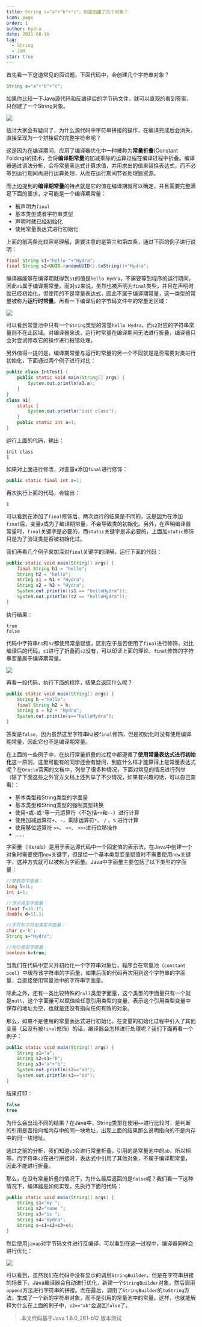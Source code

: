 ```yaml
---
title: String s="a"+"b"+"c"，到底创建了几个对象？
icon: page
order: 1
author: Hydra
date: 2021-08-16
tag:
  - String
  - JVM
star: true
---
```




<!-- more -->

首先看一下这道常见的面试题，下面代码中，会创建几个字符串对象？

```java
String s="a"+"b"+"c";
```

如果你比较一下Java源代码和反编译后的字节码文件，就可以直观的看到答案，只创建了一个String对象。

![](https://gitee.com/trunks2008/picture/raw/master/2021-8-12/1628736584649-1.png)

估计大家会有疑问了，为什么源代码中字符串拼接的操作，在编译完成后会消失，直接呈现为一个拼接后的完整字符串呢？

这是因为在编译期间，应用了编译器优化中一种被称为**常量折叠**(Constant Folding)的技术，会将**编译期常量**的加减乘除的运算过程在编译过程中折叠。编译器通过语法分析，会将常量表达式计算求值，并用求出的值来替换表达式，而不必等到运行期间再进行运算处理，从而在运行期间节省处理器资源。

而上边提到的**编译期常量**的特点就是它的值在编译期就可以确定，并且需要完整满足下面的要求，才可能是一个编译期常量：

- 被声明为`final`
- 基本类型或者字符串类型
- 声明时就已经初始化
- 使用常量表达式进行初始化

上面的前两条比较容易理解，需要注意的是第三和第四条，通过下面的例子进行说明：

```java
final String s1="hello "+"Hydra";
final String s2=UUID.randomUUID().toString()+"Hydra";
```

编译器能够在编译期就得到`s1`的值是`hello Hydra`，不需要等到程序的运行期间，因此`s1`属于编译期常量。而对`s2`来说，虽然也被声明为`final`类型，并且在声明时就已经初始化，但使用的不是常量表达式，因此不属于编译期常量，这一类型的常量被称为**运行时常量**。再看一下编译后的字节码文件中的常量池区域：

![](https://gitee.com/trunks2008/picture/raw/master/2021-8-15/1628995844434-3constant.png)

可以看到常量池中只有一个`String`类型的常量`hello Hydra`，而`s2`对应的字符串常量则不在此区域。对编译器来说，运行时常量在编译期间无法进行折叠，编译器只会对尝试修改它的操作进行报错处理。

另外值得一提的是，编译期常量与运行时常量的另一个不同就是是否需要对类进行初始化，下面通过两个例子进行对比：

```java
public class IntTest1 {
    public static void main(String[] args) {
        System.out.println(a1.a);
    }
}
class a1{
    static {
        System.out.println("init class");
    }
    public static int a=1;
}
```

运行上面的代码，输出：

```shell
init class
1
```

如果对上面进行修改，对变量`a`添加`final`进行修饰：

```java
public static final int a=1;
```

再次执行上面的代码，会输出：

```shell
1
```

可以看到在添加了`final`修饰后，两次运行的结果是不同的，这是因为在添加`final`后，变量`a`成为了编译期常量，不会导致类的初始化。另外，在声明编译器常量时，`final`关键字是必要的，而`static`关键字是非必要的，上面加`static`修饰只是为了验证类是否被初始化过。

我们再看几个例子来加深对`final`关键字的理解，运行下面的代码：

```java
public static void main(String[] args) {
    final String h1 = "hello";
    String h2 = "hello";
    String s1 = h1 + "Hydra";
    String s2 = h2 + "Hydra";
    System.out.println((s1 == "helloHydra"));
    System.out.println((s2 == "helloHydra"));
}
```

执行结果：

```shell
true
false
```

代码中字符串`h1`和`h2`都使用常量赋值，区别在于是否使用了`final`进行修饰，对比编译后的代码，`s1`进行了折叠而`s2`没有，可以印证上面的理论，`final`修饰的字符串变量属于编译期常量。

![](https://gitee.com/trunks2008/picture/raw/master/2021-8-15/1629032304846-4final.png)

再看一段代码，执行下面的程序，结果会返回什么呢？

```java
public static void main(String[] args) {
    String h ="hello";
    final String h2 = h;
    String s = h2 + "Hydra";
    System.out.println(s=="helloHydra");
}
```

答案是`false`，因为虽然这里字符串`h2`被`final`修饰，但是初始化时没有使用编译期常量，因此它也不是编译期常量。

在上面的一些例子中，在执行常量折叠的过程中都遵循了**使用常量表达式进行初始化**这一原则，这里可能有的同学还会有疑问，到底什么样才能算得上是常量表达式呢？在`Oracle`官网的文档中，列举了很多种情况，下面对常见的情况进行列举（除了下面这些之外官方文档上还列举了不少情况，如果有兴趣的话，可以自己查看）：

- 基本类型和String类型的字面量
- 基本类型和String类型的强制类型转换
- 使用`+`或`-`或`!`等一元运算符（不包括`++`和`--`）进行计算
- 使用加减运算符`+`、`-`，乘除运算符`*`、 `/` 、`%` 进行计算
- 使用移位运算符 `>>`、 `<<`、 `>>>`进行位移操作
- ……

字面量（literals）是用于表达源代码中一个固定值的表示法，在Java中创建一个对象时需要使用`new`关键字，但是给一个基本类型变量赋值时不需要使用`new`关键字，这种方式就可以被称为字面量。Java中字面量主要包括了以下类型的字面量：

```java
//整数型字面量：
long l=1L;
int i=1;

//浮点类型字面量：
float f=11.1f;
double d=11.1;

//字符和字符串类型字面量：
char c='h';
String s="Hydra";

//布尔类型字面量：
boolean b=true;
```

当我们在代码中定义并初始化一个字符串对象后，程序会在常量池（`constant pool`）中缓存该字符串的字面量，如果后面的代码再次用到这个字符串的字面量，会直接使用常量池中的字符串字面量。

除此之外，还有一类比较特殊的`null`类型字面量，这个类型的字面量只有一个就是`null`，这个字面量可以赋值给任意引用类型的变量，表示这个引用类型变量中保存的地址为空，也就是还没有指向任何有效的对象。

那么，如果不是使用的常量表达式进行初始化，在变量的初始化过程中引入了其他变量（且没有被`final`修饰）的话，编译器会怎样进行处理呢？我们下面再看一个例子：

```java
public static void main(String[] args) {
    String s1="a";
    String s2=s1+"b";
    String s3="a"+"b";
    System.out.println(s2=="ab");
    System.out.println(s3=="ab");
}
```

结果打印：

```java
false
true
```

为什么会出现不同的结果？在Java中，String类型在使用`==`进行比较时，是判断的引用是否指向堆内存中的同一块地址，出现上面的结果那么说明指向的不是内存中的同一块地址。

通过之前的分析，我们知道`s3`会进行常量折叠，引用的是常量池中的`ab`，所以相等。而字符串`s2`在进行拼接时，表达式中引用了其他对象，不属于编译期常量，因此不能进行折叠。

那么，在没有常量折叠的情况下，为什么最后返回的是`false`呢？我们看一下这种情况下，编译器是如何实现，先执行下面的代码：

```java
public static void main(String[] args) {
    String s1="my ";
    String s2="name ";
    String s3="is ";
    String s4="Hydra";
    String s=s1+s2+s3+s4;
}
```

然后使用`javap`对字节码文件进行反编译，可以看到在这一过程中，编译器同样会进行优化：

![](https://gitee.com/trunks2008/picture/raw/master/2021-8-12/1628752466482-2append.png)

可以看到，虽然我们在代码中没有显示的调用`StringBuilder`，但是在字符串拼接的场景下，Java编译器会自动进行优化，新建一个`StringBuilder`对象，然后调用`append`方法进行字符串的拼接。而在最后，调用了`StringBuilder`的`toString`方法，生成了一个新的字符串对象，而不是引用的常量池中的常量。这样，也就能解释为什么在上面的例子中，`s2=="ab"`会返回`false`了。

> 本文代码基于Java 1.8.0_261-b12 版本测试